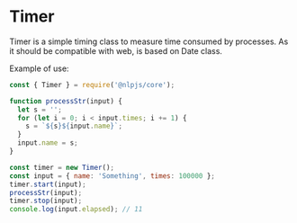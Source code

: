 # Timer

Timer is a simple timing class to measure time consumed by processes. As it should be compatible with web, is based on Date class.

Example of use:

```javascript
const { Timer } = require('@nlpjs/core');

function processStr(input) {
  let s = '';
  for (let i = 0; i < input.times; i += 1) {
    s = `${s}${input.name}`;
  }
  input.name = s;
}

const timer = new Timer();
const input = { name: 'Something', times: 100000 };
timer.start(input);
processStr(input);
timer.stop(input);
console.log(input.elapsed); // 11
```